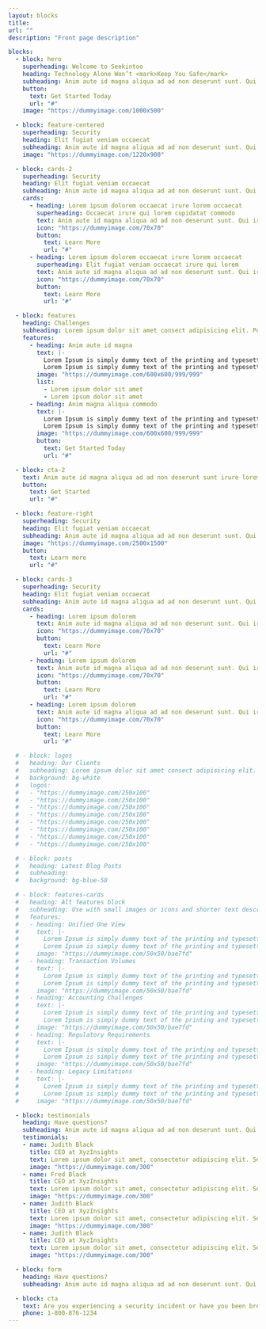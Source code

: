 ```yaml
---
layout: blocks
title:
url: ""
description: "Front page description"

blocks:
  - block: hero
    superheading: Welcome to Seekintoo
    heading: Technology Alone Won’t <mark>Keep You Safe</mark>
    subheading: Anim aute id magna aliqua ad ad non deserunt sunt. Qui irure qui lorem cupidatat commodo. Elit sunt amet fugiat veniam occaecat fugiat aliqua ad ad non deserunt sunt.
    button:
      text: Get Started Today
      url: "#"
    image: "https://dummyimage.com/1000x500"

  - block: feature-centered
    superheading: Security
    heading: Elit fugiat veniam occaecat
    subheading: Anim aute id magna aliqua ad ad non deserunt sunt. Qui irure qui lorem cupidatat commodo. Elit sunt amet fugiat veniam occaecat fugiat aliqua ad ad non deserunt sunt.
    image: "https://dummyimage.com/1220x900"

  - block: cards-2
    superheading: Security
    heading: Elit fugiat veniam occaecat
    subheading: Anim aute id magna aliqua ad ad non deserunt sunt. Qui irure qui lorem cupidatat commodo. Elit sunt amet fugiat veniam occaecat fugiat aliqua ad ad non deserunt sunt.
    cards:
      - heading: Lorem ipsum dolorem occaecat irure lorem occaecat
        superheading: Occaecat irure qui lorem cupidatat commodo
        text: Anim aute id magna aliqua ad ad non deserunt sunt. Qui irure qui lorem cupidatat commodo. Elit sunt amet fugiat veniam occaecat fugiat aliqua ad ad non deserunt sunt.
        icon: "https://dummyimage.com/70x70"
        button:
          text: Learn More
          url: "#"
      - heading: Lorem ipsum dolorem occaecat irure lorem occaecat
        superheading: Elit fugiat veniam occaecat irure qui lorem
        text: Anim aute id magna aliqua ad ad non deserunt sunt. Qui irure qui lorem cupidatat commodo. Elit sunt amet fugiat veniam occaecat fugiat aliqua ad ad non deserunt sunt.
        icon: "https://dummyimage.com/70x70"
        button:
          text: Learn More
          url: "#"

  - block: features
    heading: Challenges
    subheading: Lorem ipsum dolor sit amet consect adipisicing elit. Possimus magnam voluptatum cupiditate veritatis in accusamus quisquam.
    features:
      - heading: Anim aute id magna
        text: |-
          Lorem Ipsum is simply dummy text of the printing and typesetting industry.
          Lorem Ipsum is simply dummy text of the printing and typesetting industry.
        image: "https://dummyimage.com/600x600/999/999"
        list:
          - Lorem ipsum dolor sit amet
          - Lorem ipsum dolor sit amet
      - heading: Anim magna aliqua commodo
        text: |-
          Lorem Ipsum is simply dummy text of the printing and typesetting industry.
          Lorem Ipsum is simply dummy text of the printing and typesetting industry.
        image: "https://dummyimage.com/600x600/999/999"
        button:
          text: Get Started Today
          url: "#"

  - block: cta-2
    text: Anim aute id magna aliqua ad ad non deserunt sunt irure lorem.
    button:
      text: Get Started
      url: "#"

  - block: feature-right
    superheading: Security
    heading: Elit fugiat veniam occaecat
    subheading: Anim aute id magna aliqua ad ad non deserunt sunt. Qui irure qui lorem cupidatat commodo. Elit sunt amet fugiat veniam occaecat fugiat aliqua ad ad non deserunt sunt.
    image: "https://dummyimage.com/2500x1500"
    button:
      text: Learn more
      url: "#"

  - block: cards-3
    superheading: Security
    heading: Elit fugiat veniam occaecat
    subheading: Anim aute id magna aliqua ad ad non deserunt sunt. Qui irure qui lorem cupidatat commodo. Elit sunt amet fugiat veniam occaecat fugiat aliqua ad ad non deserunt sunt.
    cards:
      - heading: Lorem ipsum dolorem
        text: Anim aute id magna aliqua ad ad non deserunt sunt. Qui irure qui lorem cupidatat commodo. Elit sunt amet fugiat veniam occaecat fugiat aliqua ad ad non deserunt sunt.
        icon: "https://dummyimage.com/70x70"
        button:
          text: Learn More
          url: "#"
      - heading: Lorem ipsum dolorem
        text: Anim aute id magna aliqua ad ad non deserunt sunt. Qui irure qui lorem cupidatat commodo. Elit sunt amet fugiat veniam occaecat fugiat aliqua ad ad non deserunt sunt.
        icon: "https://dummyimage.com/70x70"
        button:
          text: Learn More
          url: "#"
      - heading: Lorem ipsum dolorem
        text: Anim aute id magna aliqua ad ad non deserunt sunt. Qui irure qui lorem cupidatat commodo. Elit sunt amet fugiat veniam occaecat fugiat aliqua ad ad non deserunt sunt.
        icon: "https://dummyimage.com/70x70"
        button:
          text: Learn More
          url: "#"

  # - block: logos
  #   heading: Our Clients
  #   subheading: Lorem ipsum dolor sit amet consect adipisicing elit. Possimus magnam voluptatum cupiditate veritatis in accusamus quisquam.
  #   background: bg-white
  #   logos:
  #   - "https://dummyimage.com/250x100"
  #   - "https://dummyimage.com/250x100"
  #   - "https://dummyimage.com/250x100"
  #   - "https://dummyimage.com/250x100"
  #   - "https://dummyimage.com/250x100"
  #   - "https://dummyimage.com/250x100"
  #   - "https://dummyimage.com/250x100"
  #   - "https://dummyimage.com/250x100"

  # - block: posts
  #   heading: Latest Blog Posts
  #   subheading:
  #   background: bg-blue-50

  # - block: features-cards
  #   heading: Alt features block
  #   subheading: Use with small images or icons and shorter text descriptions
  #   features:
  #   - heading: Unified One View
  #     text: |-
  #       Lorem Ipsum is simply dummy text of the printing and typesetting industry.
  #       Lorem Ipsum is simply dummy text of the printing and typesetting industry.
  #     image: "https://dummyimage.com/50x50/bae7fd"
  #   - heading: Transaction Volumes
  #     text: |-
  #       Lorem Ipsum is simply dummy text of the printing and typesetting industry.
  #       Lorem Ipsum is simply dummy text of the printing and typesetting industry.
  #     image: "https://dummyimage.com/50x50/bae7fd"
  #   - heading: Accounting Challenges
  #     text: |-
  #       Lorem Ipsum is simply dummy text of the printing and typesetting industry.
  #       Lorem Ipsum is simply dummy text of the printing and typesetting industry.
  #     image: "https://dummyimage.com/50x50/bae7fd"
  #   - heading: Regulatory Requirements
  #     text: |-
  #       Lorem Ipsum is simply dummy text of the printing and typesetting industry.
  #       Lorem Ipsum is simply dummy text of the printing and typesetting industry.
  #     image: "https://dummyimage.com/50x50/bae7fd"
  #   - heading: Legacy Limitations
  #     text: |-
  #       Lorem Ipsum is simply dummy text of the printing and typesetting industry.
  #       Lorem Ipsum is simply dummy text of the printing and typesetting industry.
  #     image: "https://dummyimage.com/50x50/bae7fd"

  - block: testimonials
    heading: Have questions?
    subheading: Anim aute id magna aliqua ad ad non deserunt sunt. Qui irure qui lorem cupidatat commodo. Elit sunt amet fugiat veniam occaecat fugiat aliqua ad ad non deserunt sunt.
    testimonials:
    - name: Judith Black
      title: CEO at XyzInsights
      text: Lorem ipsum dolor sit amet, consectetur adipiscing elit. Sed urna nulla vitae laoreet augue. Amet feugiat est integer dolor auctor adipiscing nunc urna, sit.
      image: "https://dummyimage.com/300"
    - name: Fred Black
      title: CEO at XyzInsights
      text: Lorem ipsum dolor sit amet, consectetur adipiscing elit. Sed urna nulla vitae laoreet augue. Amet feugiat est integer dolor auctor adipiscing nunc urna, sit.
      image: "https://dummyimage.com/300"
    - name: Judith Black
      title: CEO at XyzInsights
      text: Lorem ipsum dolor sit amet, consectetur adipiscing elit. Sed urna nulla vitae laoreet augue. Amet feugiat est integer dolor auctor adipiscing nunc urna, sit.
      image: "https://dummyimage.com/300"
    - name: Judith Black
      title: CEO at XyzInsights
      text: Lorem ipsum dolor sit amet, consectetur adipiscing elit. Sed urna nulla vitae laoreet augue. Amet feugiat est integer dolor auctor adipiscing nunc urna, sit.
      image: "https://dummyimage.com/300"

  - block: form
    heading: Have questions?
    subheading: Anim aute id magna aliqua ad ad non deserunt sunt. Qui irure qui lorem cupidatat commodo. Elit sunt amet fugiat veniam occaecat fugiat aliqua ad ad non deserunt sunt.

  - block: cta
    text: Are you experiencing a security incident or have you been breached? Call us now.
    phone: 1-800-876-1234
---
```

